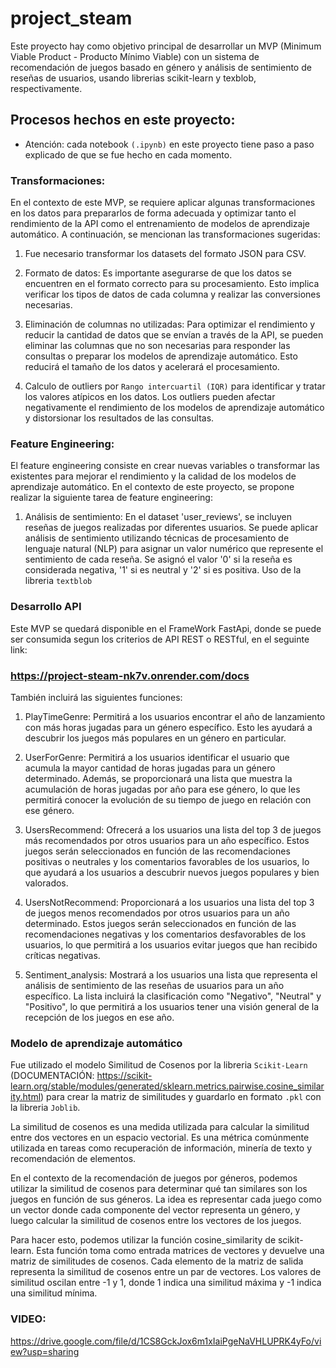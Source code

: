 # project_steam

Este proyecto hay como objetivo principal de desarrollar un MVP (Minimum Viable Product - Producto Mínimo Viable) con un sistema de recomendación de juegos basado en género y análisis de sentimiento de reseñas de usuarios, usando librerias scikit-learn y texblob, respectivamente. 

## Procesos hechos en este proyecto:

 - Atención: cada notebook ``(.ipynb)`` en este proyecto tiene paso a paso explicado de que se fue hecho en cada momento.

### Transformaciones:

En el contexto de este MVP, se requiere aplicar algunas transformaciones en los datos para prepararlos de forma adecuada y optimizar tanto el rendimiento de la API como el entrenamiento de modelos de aprendizaje automático. A continuación, se mencionan las transformaciones sugeridas:

1. Fue necesario transformar los datasets del formato JSON para CSV.

2. Formato de datos: Es importante asegurarse de que los datos se encuentren en el formato correcto para su procesamiento. Esto implica verificar los tipos de datos de cada columna y realizar las conversiones necesarias.

3. Eliminación de columnas no utilizadas: Para optimizar el rendimiento y reducir la cantidad de datos que se envían a través de la API, se pueden eliminar las columnas que no son necesarias para responder las consultas o preparar los modelos de aprendizaje automático. Esto reducirá el tamaño de los datos y acelerará el procesamiento.

4. Calculo de outliers por `Rango intercuartil (IQR)` para identificar y tratar los valores atípicos en los datos. Los outliers pueden afectar negativamente el rendimiento de los modelos de aprendizaje automático y distorsionar los resultados de las consultas.

### Feature Engineering:

El feature engineering consiste en crear nuevas variables o transformar las existentes para mejorar el rendimiento y la calidad de los modelos de aprendizaje automático. En el contexto de este proyecto, se propone realizar la siguiente tarea de feature engineering:

1. Análisis de sentimiento: En el dataset 'user_reviews', se incluyen reseñas de juegos realizadas por diferentes usuarios. Se puede aplicar análisis de sentimiento utilizando técnicas de procesamiento de lenguaje natural (NLP) para asignar un valor numérico que represente el sentimiento de cada reseña. Se asignó el valor '0' si la reseña es considerada negativa, '1' si es neutral y '2' si es positiva. Uso de la libreria ``textblob``

### Desarrollo API 

Este MVP se quedará disponible en el FrameWork FastApi, donde  se puede ser consumida segun los criterios de API REST o RESTful, en el seguinte link:

###  https://project-steam-nk7v.onrender.com/docs

También incluirá las siguientes funciones:

1. PlayTimeGenre: Permitirá a los usuarios encontrar el año de lanzamiento con más horas jugadas para un género específico. Esto les ayudará a descubrir los juegos más populares en un género en particular.

2. UserForGenre: Permitirá a los usuarios identificar el usuario que acumula la mayor cantidad de horas jugadas para un género determinado. Además, se proporcionará una lista que muestra la acumulación de horas jugadas por año para ese género, lo que les permitirá conocer la evolución de su tiempo de juego en relación con ese género.

3. UsersRecommend: Ofrecerá a los usuarios una lista del top 3 de juegos más recomendados por otros usuarios para un año específico. Estos juegos serán seleccionados en función de las recomendaciones positivas o neutrales y los comentarios favorables de los usuarios, lo que ayudará a los usuarios a descubrir nuevos juegos populares y bien valorados.

4. UsersNotRecommend: Proporcionará a los usuarios una lista del top 3 de juegos menos recomendados por otros usuarios para un año determinado. Estos juegos serán seleccionados en función de las recomendaciones negativas y los comentarios desfavorables de los usuarios, lo que permitirá a los usuarios evitar juegos que han recibido críticas negativas.

5. Sentiment_analysis: Mostrará a los usuarios una lista que representa el análisis de sentimiento de las reseñas de usuarios para un año específico. La lista incluirá la clasificación como "Negativo", "Neutral" y "Positivo", lo que permitirá a los usuarios tener una visión general de la recepción de los juegos en ese año.


### Modelo de aprendizaje automático

Fue utilizado el modelo Similitud de Cosenos por la libreria ``Scikit-Learn`` (DOCUMENTACIÓN: https://scikit-learn.org/stable/modules/generated/sklearn.metrics.pairwise.cosine_similarity.html) para crear la matriz de similitudes y guardarlo en formato ``.pkl`` con la libreria ``Joblib``.

La similitud de cosenos es una medida utilizada para calcular la similitud entre dos vectores en un espacio vectorial. Es una métrica comúnmente utilizada en tareas como recuperación de información, minería de texto y recomendación de elementos. 

En el contexto de la recomendación de juegos por géneros, podemos utilizar la similitud de cosenos para determinar qué tan similares son los juegos en función de sus géneros. La idea es representar cada juego como un vector donde cada componente del vector representa un género, y luego calcular la similitud de cosenos entre los vectores de los juegos.

Para hacer esto, podemos utilizar la función cosine_similarity de scikit-learn. Esta función toma como entrada matrices de vectores y devuelve una matriz de similitudes de cosenos. Cada elemento de la matriz de salida representa la similitud de cosenos entre un par de vectores. Los valores de similitud oscilan entre -1 y 1, donde 1 indica una similitud máxima y -1 indica una similitud mínima.

### VIDEO:

https://drive.google.com/file/d/1CS8GckJox6m1xIaiPgeNaVHLUPRK4yFo/view?usp=sharing